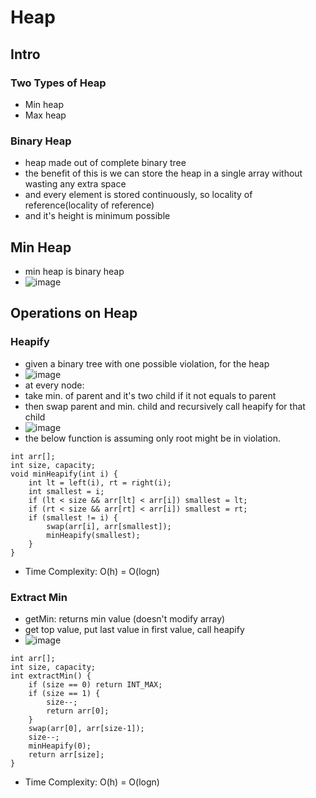 # Heap
## Intro
### Two Types of Heap
- Min heap
- Max heap
### Binary Heap
- heap made out of complete binary tree
- the benefit of this is we can store the heap in a single array without wasting any extra space
- and every element is stored continuously, so locality of reference(locality of reference)
- and it's height is minimum possible
## Min Heap
- min heap is binary heap
- ![image](https://i.ibb.co/23SK7vx/image-2022-08-01-100532154.png)
## Operations on Heap
### Heapify
- given a binary tree with one possible violation, for the heap
- ![image](https://i.ibb.co/mbNqYS9/image-2022-08-01-152506425.png)
- at every node:
- take min. of parent and it's two child if it not equals to parent
- then swap parent and min. child and recursively call heapify for that child 
- ![image](https://i.ibb.co/P12WnJj/image-2022-08-01-152920821.png)
- the below function is assuming only root might be in violation.
```
int arr[];
int size, capacity;
void minHeapify(int i) {
    int lt = left(i), rt = right(i);
    int smallest = i;
    if (lt < size && arr[lt] < arr[i]) smallest = lt;
    if (rt < size && arr[rt] < arr[i]) smallest = rt;
    if (smallest != i) {
        swap(arr[i], arr[smallest]);
        minHeapify(smallest);
    }
}
```
- Time Complexity: O(h) = O(logn)
### Extract Min
- getMin: returns min value (doesn't modify array)
- get top value, put last value in first value, call heapify 
- ![image](https://i.ibb.co/z4d9hW1/image-2022-08-01-155108535.png)
```
int arr[];
int size, capacity;
int extractMin() {
    if (size == 0) return INT_MAX;
    if (size == 1) {
        size--;
        return arr[0];
    }
    swap(arr[0], arr[size-1]);
    size--;
    minHeapify(0);
    return arr[size];
}
```
- Time Complexity: O(h) = O(logn)